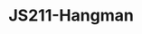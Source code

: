 # JS211-Hangman
<!-- 
 
 
   0) Choose a word as the solution
     0 a) make an array of words
     0 b) choose a random word from that array as the solution
 
   1) Take a letter as a guess
     1 a) Use prompt to take in a letter as an input
     1 b)

   2) Does the solution contain that letter?
     2 a) loop through the 'solution' and locate mutual letters
     2 b) find the index of the matching letter and replace the underscores in the 'hint' with those letters

   3) If it does, Change the 'hint' word to include those letters at those places

     solution: 'bread'

     hint: _ _ _ _ _


     guess: r

     let lives = 5

 
 
 
 
 
 
 
 
 
 
 
 
 
     for(let i = 0; i < solution.length; i++){
        if(guess === solution[i]){
            replace hint[i] with guess
        } else{
            lives--
            console.log(`you have ${lives} lives left`)
        }
     }
 
 
 
 
 
 
 
 
 
 
 
 
 
 
 
 
 
 
 
 
 
 
 
 
 
 
 
 
 
 
 
 
 
 
 
 
 
 
 
 
  -->